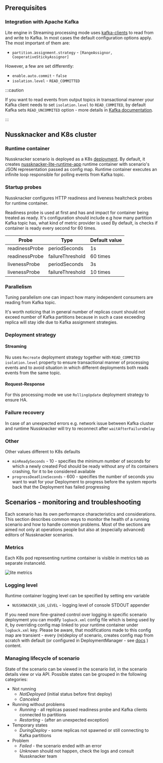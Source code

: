 ## Prerequisites

### Integration with Apache Kafka

Lite engine in Streaming processing mode uses [kafka-clients](https://docs.confluent.io/platform/current/clients/index.html) to read from and
write to Kafka. In most cases the default configuration options apply. The most important of them are:

- `partition.assignment.strategy` - `[RangeAssignor, CooperativeStickyAssignor]`

However, a few are set differently:

- `enable.auto.commit` - `false`
- `isolation.level` - `READ_COMMITTED`

:::caution

If you want to read events from output topics in transactional manner your Kafka client needs to set `isolation.level`
to `READ_COMMITED`, by default Kafka sets `READ_UNCOMMITED` option - more details
in [Kafka documentation](https://kafka.apache.org/33/documentation.html).

:::

## Nussknacker and K8s cluster

### Runtime container

Nussknacker scenario is deployed as
a K8s [deployment](https://kubernetes.io/docs/concepts/workloads/controllers/deployment/).
By default, it creates [nussknacker-lite-runtime-app](https://hub.docker.com/r/touk/nussknacker-lite-runtime-app)
runtime container with scenario's JSON representation passed as config map.
Runtime container executes an infinite loop responsible for polling events from Kafka topic.

### Startup probes

Nussknacker configures HTTP readiness and liveness healtcheck probes for runtime container.

Readiness probe is used at first and has and impact for container being treated as ready.
It's configuration should include e.g how many partition Kafka topic has, what kind of metric provider is used
By default, is checks if container is ready every second for 60 times.

| Probe          | Type             | Default value |
|----------------|------------------|---------------|
| readinessProbe | periodSeconds    | 1s            |
| readinessProbe | failureThreshold | 60 times      |
| livenessProbe  | periodSeconds    | 3s            |
| livenessProbe  | failureThreshold | 10 times      |

### Parallelism

Tuning parallelism one can impact how many independent consumers are reading from Kafka topic.

It's worth noticing that in general number of replicas count should not exceed number of Kafka partitions because in
such a case exceeding replica will stay idle due to Kafka assignment strategies.

### Deployment strategy

#### Streaming

Nu uses `Recreate` deployment strategy together with `READ_COMMITED` `isolation.level` property to ensure transactional
manner of processing events and to avoid
situation in which different deployments both reads events from the same topic.

#### Request-Response

For this processing mode we use `RollingUpdate` deployment strategy to ensure HA.

### Failure recovery

In case of an unexpected errors e.g. network issue between Kafka cluster and runtime Nussknacker will try to reconnect
after `waitAfterFailureDelay`

### Other

Other values different to K8s defaults

- `minReadySeconds` - 10 - specifies the minimum number of seconds for which a newly created Pod should be ready without
  any of its containers crashing, for it to be considered available
- `progressDeadlineSeconds` - 600 - specifies the number of seconds you want to wait for your Deployment to progress
  before the system reports back that the Deployment has failed progressing

## Scenarios - monitoring and troubleshooting

Each scenario has its own performance characteristics and considerations. This section describes common ways to monitor
the health of a running scenario and how to handle common problems. Most of the sections are aimed not only at
operations people but also at (especially advanced) editors of Nussknacker scenarios.

### Metrics

Each K8s pod representing runtime container is visible in metrics tab as separate instanceId.

![lite metrics](img/lite_metrics.png "lite metrics")

### Logging level

Runtime container logging level can be specified by setting env variable

- `NUSSKNACKER_LOG_LEVEL` - logging level of console STDOUT appender

If you need more fine-grained control over logging in specific scenario deployment you can modify `logback.xml` config
file which is being used by it, by overriding config map linked to your runtime container under `logback.xml` key.
Please be aware, that modifications made to this config map are transient - every (re)deploy of scenario, creates config
map from scratch with default (or configured in DeploymentManager -
see [docs](../installation_configuration_guide/ScenarioDeploymentConfiguration.md#configuring-runtime-logging) ) content.

### Managing lifecycle of scenario

State of the scenario can be viewed in the scenario list, in the scenario details view or via API. Possible states can
be grouped in the following categories:

* Not running
    * _NotDeployed_ (initial status before first deploy)
    * _Canceled_
* Running without problems
    * _Running_ - all replicas passed readiness probe and Kafka clients connected to partitions
    * _Restarting_ - (after an unexpected exception)
* Temporary states
    * _DuringDeploy_ - some replicas not spawned or still connecting to Kafka partitions
* Problem
    * _Failed_ - the scenario ended with an error
    * _Unknown_ should not happen, check the logs and consult Nussknacker team

